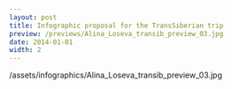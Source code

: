 ```yaml
---
layout: post
title: Infographic proposal for the TransSiberian trip
preview: /previews/Alina_Loseva_transib_preview_03.jpg
date: 2014-01-01
width: 2
---
```

/assets/infographics/Alina_Loseva_transib_preview_03.jpg
